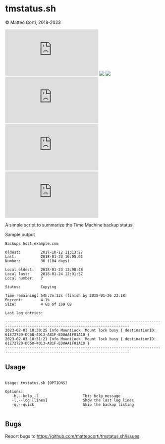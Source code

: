 
# tmstatus.sh

&copy; Matteo Corti, 2018-2023

![](https://img.shields.io/github/v/release/matteocorti/tmstatus.sh)&nbsp;![](https://img.shields.io/github/downloads/matteocorti/tmstatus.sh/latest/total)&nbsp;![](https://img.shields.io/github/downloads/matteocorti/tmstatus.sh/total)&nbsp;![](https://img.shields.io/github/license/matteocorti/tmstatus.sh)&nbsp;![](https://img.shields.io/github/stars/matteocorti/tmstatus.sh)&nbsp;![](https://img.shields.io/github/forks/matteocorti/tmstatus.sh)

A simple script to summarize the Time Machine backup status.

Sample output

```text
Backups host.example.com

Oldest:         2017-10-12 11:13:27
Last:           2018-01-23 16:05:01
Number:         30 (104 days)

Local oldest:   2018-01-23 13:08:48
Local last:     2018-01-24 12:01:57
Local number:   7

Status:         Copying

Time remaining: 54h:7m:13s (finish by 2018-01-26 22:18)
Percent:        4.1%
Size:           4 GB of 109 GB

Last log entries:

------------------------------------------------------------------------------------------------------------------------------
2023-02-03 18:30:25 Info MountLock  Mount lock busy { destinationID: 61E72729-DC68-4013-A81F-ED0AA1F01A10 }
2023-02-03 18:31:21 Info MountLock  Mount lock busy { destinationID: 61E72729-DC68-4013-A81F-ED0AA1F01A10 }
------------------------------------------------------------------------------------------------------------------------------
```

## Usage

```text

Usage: tmstatus.sh [OPTIONS]

Options:
   -h,--help,-?                    This help message
   -l,--log [lines]                Show the last log lines
   -q,--quick                      Skip the backup listing


```

## Bugs

Report bugs to https://github.com/matteocorti/tmstatus.sh/issues
